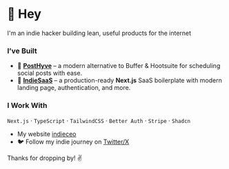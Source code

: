 # 👋 Hey

I'm an indie hacker building lean, useful products for the internet 

###  I’ve Built
- 🐝 [**PostHyve**](https://posthyve.com) – a modern alternative to Buffer & Hootsuite for scheduling social posts with ease.
- 🧱 [**IndieSaaS**](https://github.com/indieceo/indiesaas) – a production-ready **Next.js** SaaS boilerplate with modern landing page, authentication, and more.

###  I Work With
`Next.js` · `TypeScript` · `TailwindCSS` · `Better Auth` · `Stripe` · `Shadcn` 


- My website [indieceo](https://indieceo.com) 
- 🐦 Follow my indie journey on [Twitter/X](https://twitter.com/indieceo)
  
Thanks for dropping by! ✌️
